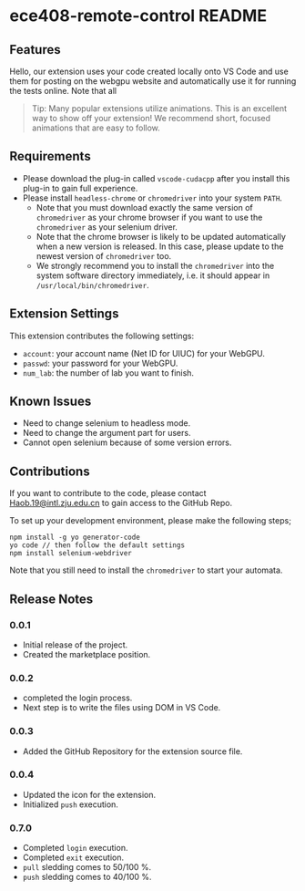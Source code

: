 # ece408-remote-control README

## Features

Hello, our extension uses your code created locally onto VS Code and use them for posting on the webgpu website and automatically use it for running the tests online. Note that all 

> Tip: Many popular extensions utilize animations. This is an excellent way to show off your extension! We recommend short, focused animations that are easy to follow.

## Requirements

-   Please download the plug-in called `vscode-cudacpp` after you install this plug-in to gain full experience.
-   Please install `headless-chrome` or `chromedriver` into your system `PATH`.
    -   Note that you must download exactly the same version of `chromedriver` as your chrome browser if you want to use the `chromedriver` as your selenium driver.
    -   Note that the chrome browser is likely to be updated automatically when a new version is released. In this case, please update to the newest version of `chromedriver` too.
    -   We strongly recommend you to install the `chromedriver` into the system software directory immediately, i.e. it should appear in `/usr/local/bin/chromedriver`.

## Extension Settings

This extension contributes the following settings:

* `account`: your account name (Net ID for UIUC) for your WebGPU.
* `passwd`: your password for your WebGPU.
* `num_lab`: the number of lab you want to finish.

## Known Issues

-   Need to change selenium to headless mode.
-   Need to change the argument part for users.
-   Cannot open selenium because of some version errors.

## Contributions

If you want to contribute to the code, please contact Haob.19@intl.zju.edu.cn to gain access to the GitHub Repo.

To set up your development environment, please make the following steps;

```shell
npm install -g yo generator-code
yo code // then follow the default settings
npm install selenium-webdriver
```

Note that you still need to install the `chromedriver` to start your automata.

## Release Notes

### 0.0.1

-   Initial release of the project.
-   Created the marketplace position.

### 0.0.2

-   completed the login process.
-   Next step is to write the files using DOM in VS Code.

### 0.0.3

-   Added the GitHub Repository for the extension source file.

### 0.0.4

-   Updated the icon for the extension.
-   Initialized `push` execution.

### 0.7.0

-   Completed `login` execution.
-   Completed `exit` execution.
-   `pull` sledding comes to 50/100 %.
-   `push` sledding comes to 40/100 %.

